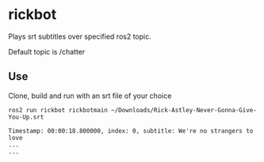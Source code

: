 # rickbot
Plays srt subtitles over specified ros2 topic.

Default topic is /chatter

## Use
Clone, build and run with an srt file of your choice
```
ros2 run rickbot rickbotmain ~/Downloads/Rick-Astley-Never-Gonna-Give-You-Up.srt
```

```
Timestamp: 00:00:18.800000, index: 0, subtitle: We're no strangers to love
...
...
```
